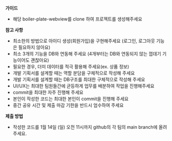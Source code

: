 **가이드**
- 해당 boiler-plate-webview를 clone 하여 프로젝트를 생성해주세요



**참고 사항**
- 최소한의 방법으로 아이디 생성(회원가입)을 구현해주세요 (로그인, 로그아웃 기능은 필요하지 않아요)
- 최소 3개의 기능을 DB와 연동해 주세요 (4개부터는 DB와 연동되지 않는 껍데기 기능이어도 괜찮아요)
- 필요한 경우, 더미 데이터를 적극 활용해 주세요(ex. 상품 정보)
- 개발 기획서를 설계할 때는 역할 분담을 구체적으로 작성해 주세요
- 개발 기획서를 설계할 때는 DB구조를 최대한 구체적으로 작성해 주세요
- UI/UX는 최대한 팀원들간에 균등하게 업무를 배분하여 작업을 진행해주세요
- commit을 최대한 자주 진행해 주세요
- 본인이 작성한 코드는 최대한 본인이 commit을 진행해 주세요
- 중간 공유 시간 및 제출 마감 기한을 반드시 엄수하여 주세요


**제출 방법**
- 작성한 코드를 1월 14일 (일) 오전 11시까지 github의 각 팀의 main branch에 올려주세요.
